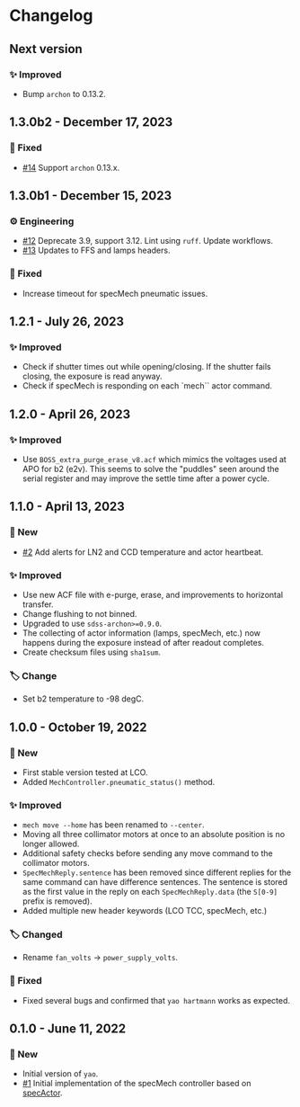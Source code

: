 # Changelog

## Next version

### ✨ Improved

* Bump `archon` to 0.13.2.


## 1.3.0b2 - December 17, 2023

### 🔧 Fixed

* [#14](https://github.com/sdss/yao/pull/14) Support `archon` 0.13.x.


## 1.3.0b1 - December 15, 2023

### ⚙️ Engineering

* [#12](https://github.com/sdss/yao/pull/12) Deprecate 3.9, support 3.12. Lint using `ruff`. Update workflows.
* [#13](https://github.com/sdss/yao/pull/13) Updates to FFS and lamps headers.

### 🔧 Fixed

* Increase timeout for specMech pneumatic issues.


## 1.2.1 - July 26, 2023

### ✨ Improved

* Check if shutter times out while opening/closing. If the shutter fails closing, the exposure is read anyway.
* Check if specMech is responding on each `mech`` actor command.


## 1.2.0 - April 26, 2023

### ✨ Improved

* Use `BOSS_extra_purge_erase_v8.acf` which mimics the voltages used at APO for b2 (e2v). This seems to solve the "puddles" seen around the serial register and may improve the settle time after a power cycle.


## 1.1.0 - April 13, 2023

### 🚀 New

* [#2](https://github.com/sdss/yao/pull/2) Add alerts for LN2 and CCD temperature and actor heartbeat.

### ✨ Improved

* Use new ACF file with e-purge, erase, and improvements to horizontal transfer.
* Change flushing to not binned.
* Upgraded to use `sdss-archon>=0.9.0`.
* The collecting of actor information (lamps, specMech, etc.) now happens during the exposure instead of after readout completes.
* Create checksum files using `sha1sum`.

### 🏷️ Change

* Set b2 temperature to -98 degC.


## 1.0.0 - October 19, 2022

### 🚀 New

* First stable version tested at LCO.
* Added `MechController.pneumatic_status()` method.

### ✨ Improved

* `mech move --home` has been renamed to `--center`.
* Moving all three collimator motors at once to an absolute position is no longer allowed.
* Additional safety checks before sending any move command to the collimator motors.
* `SpecMechReply.sentence` has been removed since different replies for the same command can have difference sentences. The sentence is stored as the first value in the reply on each `SpecMechReply.data` (the `S[0-9]` prefix is removed).
* Added multiple new header keywords (LCO TCC, specMech, etc.)

### 🏷️ Changed

* Rename `fan_volts` -> `power_supply_volts`.

### 🔧 Fixed

* Fixed several bugs and confirmed that `yao hartmann` works as expected.


## 0.1.0 - June 11, 2022

### 🚀 New

* Initial version of `yao`.
* [#1](https://github.com/sdss/yao/pull/1) Initial implementation of the specMech controller based on [specActor](https://github.com/aidancgray/specActor).
